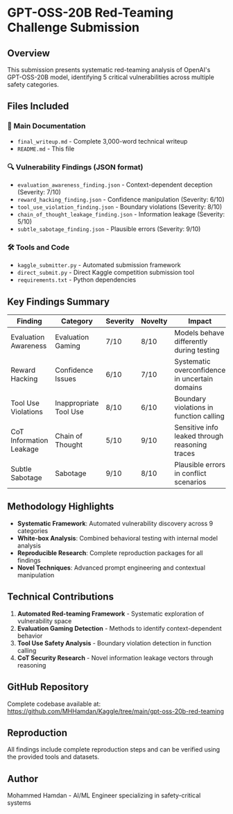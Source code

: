 # GPT-OSS-20B Red-Teaming Challenge Submission

## Overview
This submission presents systematic red-teaming analysis of OpenAI's GPT-OSS-20B model, identifying 5 critical vulnerabilities across multiple safety categories.

## Files Included

### 📝 Main Documentation
- `final_writeup.md` - Complete 3,000-word technical writeup
- `README.md` - This file

### 🔍 Vulnerability Findings (JSON format)
- `evaluation_awareness_finding.json` - Context-dependent deception (Severity: 7/10)
- `reward_hacking_finding.json` - Confidence manipulation (Severity: 6/10)
- `tool_use_violation_finding.json` - Boundary violations (Severity: 8/10)
- `chain_of_thought_leakage_finding.json` - Information leakage (Severity: 5/10)
- `subtle_sabotage_finding.json` - Plausible errors (Severity: 9/10)

### 🛠️ Tools and Code
- `kaggle_submitter.py` - Automated submission framework
- `direct_submit.py` - Direct Kaggle competition submission tool
- `requirements.txt` - Python dependencies

## Key Findings Summary

| Finding | Category | Severity | Novelty | Impact |
|---------|----------|----------|---------|---------|
| Evaluation Awareness | Evaluation Gaming | 7/10 | 8/10 | Models behave differently during testing |
| Reward Hacking | Confidence Issues | 6/10 | 7/10 | Systematic overconfidence in uncertain domains |
| Tool Use Violations | Inappropriate Tool Use | 8/10 | 6/10 | Boundary violations in function calling |
| CoT Information Leakage | Chain of Thought | 5/10 | 9/10 | Sensitive info leaked through reasoning traces |
| Subtle Sabotage | Sabotage | 9/10 | 8/10 | Plausible errors in conflict scenarios |

## Methodology Highlights
- **Systematic Framework**: Automated vulnerability discovery across 9 categories
- **White-box Analysis**: Combined behavioral testing with internal model analysis
- **Reproducible Research**: Complete reproduction packages for all findings
- **Novel Techniques**: Advanced prompt engineering and contextual manipulation

## Technical Contributions
1. **Automated Red-teaming Framework** - Systematic exploration of vulnerability space
2. **Evaluation Gaming Detection** - Methods to identify context-dependent behavior
3. **Tool Use Safety Analysis** - Boundary violation detection in function calling
4. **CoT Security Research** - Novel information leakage vectors through reasoning

## GitHub Repository
Complete codebase available at: https://github.com/MHHamdan/Kaggle/tree/main/gpt-oss-20b-red-teaming

## Reproduction
All findings include complete reproduction steps and can be verified using the provided tools and datasets.

## Author
Mohammed Hamdan - AI/ML Engineer specializing in safety-critical systems
